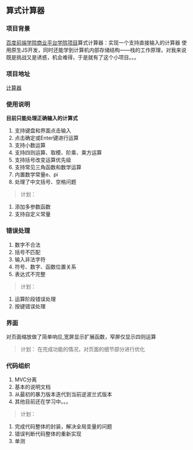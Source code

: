 ## 算式计算器
### 项目背景
[百度前端学院商业平台学院项目](http://ife.baidu.com/course/detail/id/43)算式计算器：实现一个支持直接输入的计算器
使用原生JS开发，同时还能学到计算机内部存储结构——栈的工作原理，对我来说既是挑战又是诱惑，机会难得，于是就有了这个小项目。。。

### 项目地址
[计算器](https://jeane-zz.github.io/ife/calc/calc.html)

### 使用说明
**目前只能处理正确输入的计算式**
1. 支持键盘和界面点击输入
2. 点击确定或Enter键进行运算
3. 支持小数运算
4. 支持四则运算、取模、阶乘、乘方运算
5. 支持括号改变运算优先级
6. 支持常见三角函数和数学运算
7. 内置数学常量e、pi
8. 处理了中文括号、空格问题

>计划：
1. 添加多参数函数
2. 支持自定义常量

### 错误处理
1. 数字不合法
2. 括号不匹配
3. 输入非法字符
4. 符号、数字、函数位置关系
5. 表达式不完整

>计划：
1. 运算阶段错误处理
2. 按键错误处理

### 界面
对页面缩放做了简单响应,宽屏显示扩展函数，窄屏仅显示四则运算

>计划：
在完成功能的情况，对页面的细节部分进行优化

### 代码组织
1. MVC分离
2. 基本的说明文档
3. 从最初的暴力版本迭代到当前逆波兰式版本
4. 其他目前还在学习中。。。

> 计划：
1. 完成代码整体的封装，解决全局变量的问题
2. 错误判断代码整体的重新实现
3. 单测
